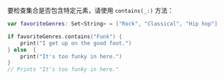 要检查集合是否包含特定元素，请使用 `contains(_:)` 方法：

```swift
var favoriteGenres: Set<String> = ["Rock", "Classical", "Hip hop"]

if favoriteGenres.contains("Funk") {
    print("I get up on the good foot.")
} else  {
    print("It's too funky in here.")
}
// Prints "It's too funky in here."
```

